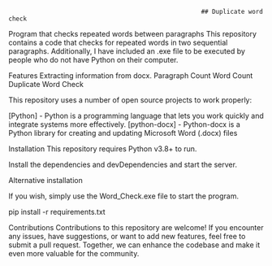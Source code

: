                                                          ## Duplicate word check

Program that checks repeated words between paragraphs
This repository contains a code that checks for repeated words in two sequential paragraphs. Additionally, I have included an .exe file to be executed by people who do not have Python on their computer.

Features
Extracting information from docx.
Paragraph Count
Word Count
Duplicate Word Check

This repository uses a number of open source projects to work properly:

[Python] - Python is a programming language that lets you work quickly and integrate systems more effectively.
[python-docx] - Python-docx is a Python library for creating and updating Microsoft Word (.docx) files

Installation
This repository requires Python v3.8+ to run.

Install the dependencies and devDependencies and start the server.

Alternative installation

If you wish, simply use the Word_Check.exe file to start the program.

pip install -r requirements.txt

Contributions
Contributions to this repository are welcome! If you encounter any issues, have suggestions, or want to add new features, feel free to submit a pull request. Together, we can enhance the codebase and make it even more valuable for the community.
